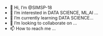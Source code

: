 - 👋 Hi, I’m @SIMSP-18
- 👀 I’m interested in DATA SCIENCE, ML,AI ...
- 🌱 I’m currently learning DATA SCIENCE...
- 💞️ I’m looking to collaborate on ...
- 📫 How to reach me ...

<!---
SIMSP-18/SIMSP-18 is a ✨ special ✨ repository because its `README.md` (this file) appears on your GitHub profile.
You can click the Preview link to take a look at your changes.
--->
